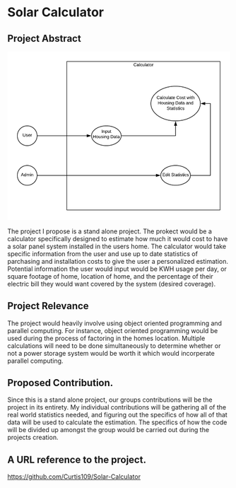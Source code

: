 
# Solar Calculator
## Project Abstract

![Use Case Image](CurtisKieser_SolarCalculator.png)

The project I propose is a stand alone project. The prokect would be a calculator specifically designed to estimate how much it would cost to have a solar panel system installed in the users home. The calculator would take specific information from the user and use up to date statistics of parchasing and installation costs to give the user a personalized estimation. Potential information the user would input would be KWH usage per day, or square footage of home, location of home, and the percentage of their electric bill they would want covered by the system (desired coverage). 


## Project Relevance

The project would heavily involve using object oriented programming and parallel computing. For instance, object oriented programming would be used during the process of factoring in the homes location. Multiple calculations will need to be done simultaneously to determine whether or not a power storage system would be worth it which would incorperate parallel computing.  

## Proposed Contribution.
Since this is a stand alone project, our groups contributions will be the project in its entirety. My individual contributions will be gathering all of the real world statistics needed, and figuring out the specifics of how all of that data will be used to calculate the estimation. The specifics of how the code will be divided up amongst the group would be carried out during the projects creation. 

## A URL reference to the project.
https://github.com/Curtis109/Solar-Calculator 

